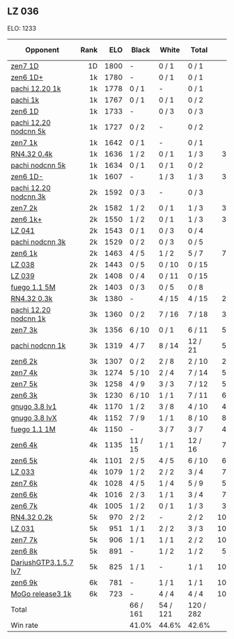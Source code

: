 ## LZ 036 ##

ELO: 1233

Opponent | Rank | ELO | Black | White | Total | Win rate
---------|-----:|----:|-------|-------|-------|-------:
[zen7 1D](zen7%201D.md) | 1D | 1800 | - | 0 / 1 | 0 / 1 | 0.0%
[zen6 1D+](zen6%201D+.md) | 1k | 1780 | - | 0 / 1 | 0 / 1 | 0.0%
[pachi 12.20 1k](pachi%2012.20%201k.md) | 1k | 1778 | 0 / 1 | - | 0 / 1 | 0.0%
[pachi 1k](pachi%201k.md) | 1k | 1767 | 0 / 1 | 0 / 1 | 0 / 2 | 0.0%
[zen6 1D](zen6%201D.md) | 1k | 1733 | - | 0 / 3 | 0 / 3 | 0.0%
[pachi 12.20 nodcnn 5k](pachi%2012.20%20nodcnn%205k.md) | 1k | 1727 | 0 / 2 | - | 0 / 2 | 0.0%
[zen7 1k](zen7%201k.md) | 1k | 1642 | 0 / 1 | - | 0 / 1 | 0.0%
[RN4.32 0.4k](RN4.32%200.4k.md) | 1k | 1636 | 1 / 2 | 0 / 1 | 1 / 3 | 33.3%
[pachi nodcnn 5k](pachi%20nodcnn%205k.md) | 1k | 1634 | 0 / 1 | 0 / 1 | 0 / 2 | 0.0%
[zen6 1D-](zen6%201D-.md) | 1k | 1607 | - | 1 / 3 | 1 / 3 | 33.3%
[pachi 12.20 nodcnn 3k](pachi%2012.20%20nodcnn%203k.md) | 2k | 1592 | 0 / 3 | - | 0 / 3 | 0.0%
[zen7 2k](zen7%202k.md) | 2k | 1582 | 1 / 2 | 0 / 1 | 1 / 3 | 33.3%
[zen6 1k+](zen6%201k+.md) | 2k | 1550 | 1 / 2 | 0 / 1 | 1 / 3 | 33.3%
[LZ 041](LZ%20041.md) | 2k | 1543 | 0 / 1 | 0 / 3 | 0 / 4 | 0.0%
[pachi nodcnn 3k](pachi%20nodcnn%203k.md) | 2k | 1529 | 0 / 2 | 0 / 3 | 0 / 5 | 0.0%
[zen6 1k](zen6%201k.md) | 2k | 1463 | 4 / 5 | 1 / 2 | 5 / 7 | 71.4%
[LZ 038](LZ%20038.md) | 2k | 1443 | 0 / 5 | 0 / 10 | 0 / 15 | 0.0%
[LZ 039](LZ%20039.md) | 2k | 1408 | 0 / 4 | 0 / 11 | 0 / 15 | 0.0%
[fuego 1.1 5M](fuego%201.1%205M.md) | 2k | 1403 | 0 / 3 | 0 / 5 | 0 / 8 | 0.0%
[RN4.32 0.3k](RN4.32%200.3k.md) | 3k | 1380 | - | 4 / 15 | 4 / 15 | 26.7%
[pachi 12.20 nodcnn 1k](pachi%2012.20%20nodcnn%201k.md) | 3k | 1360 | 0 / 2 | 7 / 16 | 7 / 18 | 38.9%
[zen7 3k](zen7%203k.md) | 3k | 1356 | 6 / 10 | 0 / 1 | 6 / 11 | 54.5%
[pachi nodcnn 1k](pachi%20nodcnn%201k.md) | 3k | 1319 | 4 / 7 | 8 / 14 | 12 / 21 | 57.1%
[zen6 2k](zen6%202k.md) | 3k | 1307 | 0 / 2 | 2 / 8 | 2 / 10 | 20.0%
[zen7 4k](zen7%204k.md) | 3k | 1274 | 5 / 10 | 2 / 4 | 7 / 14 | 50.0%
[zen7 5k](zen7%205k.md) | 3k | 1258 | 4 / 9 | 3 / 3 | 7 / 12 | 58.3%
[zen6 3k](zen6%203k.md) | 3k | 1230 | 6 / 10 | 1 / 1 | 7 / 11 | 63.6%
[gnugo 3.8 lv1](gnugo%203.8%20lv1.md) | 4k | 1170 | 1 / 2 | 3 / 8 | 4 / 10 | 40.0%
[gnugo 3.8 lvX](gnugo%203.8%20lvX.md) | 4k | 1152 | 7 / 9 | 1 / 1 | 8 / 10 | 80.0%
[fuego 1.1 1M](fuego%201.1%201M.md) | 4k | 1150 | - | 3 / 7 | 3 / 7 | 42.9%
[zen6 4k](zen6%204k.md) | 4k | 1135 | 11 / 15 | 1 / 1 | 12 / 16 | 75.0%
[zen6 5k](zen6%205k.md) | 4k | 1101 | 2 / 5 | 4 / 5 | 6 / 10 | 60.0%
[LZ 033](LZ%20033.md) | 4k | 1079 | 1 / 2 | 2 / 2 | 3 / 4 | 75.0%
[zen7 6k](zen7%206k.md) | 4k | 1028 | 4 / 5 | 1 / 4 | 5 / 9 | 55.6%
[zen6 6k](zen6%206k.md) | 4k | 1016 | 2 / 3 | 1 / 1 | 3 / 4 | 75.0%
[zen6 7k](zen6%207k.md) | 4k | 1005 | 1 / 2 | 0 / 1 | 1 / 3 | 33.3%
[RN4.32 0.2k](RN4.32%200.2k.md) | 5k | 970 | 2 / 2 | - | 2 / 2 | 100.0%
[LZ 031](LZ%20031.md) | 5k | 951 | 1 / 1 | 2 / 2 | 3 / 3 | 100.0%
[zen7 7k](zen7%207k.md) | 5k | 906 | 1 / 1 | 1 / 1 | 2 / 2 | 100.0%
[zen6 8k](zen6%208k.md) | 5k | 891 | - | 1 / 2 | 1 / 2 | 50.0%
[DariushGTP3.1.5.7 lv7](DariushGTP3.1.5.7%20lv7.md) | 5k | 825 | 1 / 1 | - | 1 / 1 | 100.0%
[zen6 9k](zen6%209k.md) | 6k | 781 | - | 1 / 1 | 1 / 1 | 100.0%
[MoGo release3 1k](MoGo%20release3%201k.md) | 6k | 723 | - | 4 / 4 | 4 / 4 | 100.0%
Total | | | 66 / 161 | 54 / 121 | 120 / 282 | 
Win rate| | | 41.0% | 44.6% | 42.6% | 
